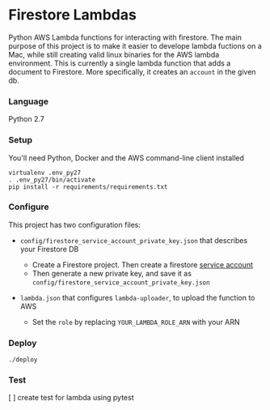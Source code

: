 # Firestore Lambdas
Python AWS Lambda functions for interacting with firestore. The main purpose of this project is to make it easier to develope lambda fuctions on a Mac, while still creating valid linux binaries for the AWS lambda environment. 
This is currently a single lambda function that adds a document to Firestore. More specifically, it creates an `account` in the given db. 

### Language
Python 2.7

### Setup
You'll need Python, Docker and the AWS command-line client installed
```
virtualenv .env_py27
. .env_py27/bin/activate
pip install -r requirements/requirements.txt
```

### Configure
This project has two configuration files:
 - `config/firestore_service_account_private_key.json` that describes your Firestore DB
     + Create a Firestore project. Then create a firestore [service account](https://console.firebase.google.com/u/1/project/chinavasion-sync/settings/serviceaccounts/adminsdk) 
     + Then generate a new private key, and save it as `config/firestore_service_account_private_key.json`

 - `lambda.json` that configures `lambda-uploader`, to upload the function to AWS
     + Set the `role` by replacing `YOUR_LAMBDA_ROLE_ARN` with your ARN

### Deploy
`./deploy`

### Test
[ ] create test for lambda using pytest
